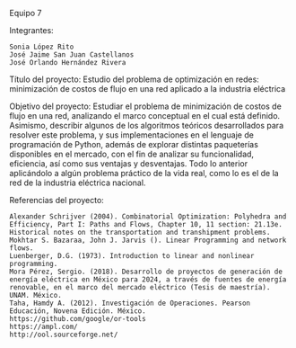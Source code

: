 Equipo 7

Integrantes:

    Sonia López Rito
    José Jaime San Juan Castellanos
    José Orlando Hernández Rivera

Título del proyecto: Estudio del problema de optimización en redes: minimización de costos de flujo en una red aplicado a la industria eléctrica

Objetivo del proyecto: Estudiar el problema de minimización de costos de flujo en una red, analizando el marco conceptual en el cual está definido. Asimismo, describir algunos de los algoritmos teóricos desarrollados para resolver este problema, y sus implementaciones en el lenguaje de programación de Python, además de explorar distintas paqueterías disponibles en el mercado, con el fin de analizar su funcionalidad, eficiencia, así como sus ventajas y desventajas. Todo lo anterior aplicándolo a algún problema práctico de la vida real, como lo es el de la red de la industria eléctrica nacional.

Referencias del proyecto:

    Alexander Schrijver (2004). Combinatorial Optimization: Polyhedra and Efficiency, Part I: Paths and Flows, Chapter 10, 11 section: 21.13e. Historical notes on the transportation and transhipment problems.
    Mokhtar S. Bazaraa, John J. Jarvis (). Linear Programming and network flows.
    Luenberger, D.G. (1973). Introduction to linear and nonlinear programming.
    Mora Pérez, Sergio. (2018). Desarrollo de proyectos de generación de energía eléctrica en México para 2024, a través de fuentes de energía renovable, en el marco del mercado eléctrico (Tesis de maestría). UNAM. México.
    Taha, Hamdy A. (2012). Investigación de Operaciones. Pearson Educación, Novena Edición. México.
    https://github.com/google/or-tools
    https://ampl.com/
    http://ool.sourceforge.net/
